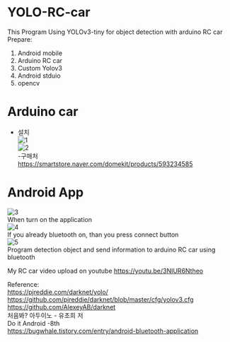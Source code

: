 # YOLO-RC-car  
This Program Using YOLOv3-tiny for object detection with arduino RC car   
Prepare:  
 1. Android mobile
 2. Arduino RC car
 3. Custom Yolov3 
 4. Android stduio  
 5. opencv  
# Arduino car  
- 설치  
![1](./res/1.jpg)  
![2](./res/2.jpg)   
-구매처  
https://smartstore.naver.com/domekit/products/593234585  
  
# Android App  
![3](./res/3.jpg)  
When turn on the application  
![4](./res/4.jpg)  
If you already bluetooth on, than you press connect button  
![5](./res/5.jpg)  
Program detection object and send information to arduino RC car using bluetooth  

My RC car video upload on youtube
https://youtu.be/3NIUR6Ntheo  

Reference:  
https://pjreddie.com/darknet/yolo/  
https://github.com/pjreddie/darknet/blob/master/cfg/yolov3.cfg  
https://github.com/AlexeyAB/darknet  
처음봐? 아두이노 - 유초희 저  
Do it Android -8th  
https://bugwhale.tistory.com/entry/android-bluetooth-application  

